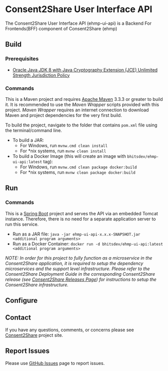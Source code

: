# Consent2Share User Interface API

The Consent2Share User Interface API (ehmp-ui-api) is a Backend For Frontends(BFF) component of Consent2Share (ehmp)

## Build

### Prerequisites

+ [Oracle Java JDK 8 with Java Cryptography Extension (JCE) Unlimited Strength Jurisdiction Policy](http://www.oracle.com/technetwork/java/javase/downloads/index.html)

### Commands

This is a Maven project and requires [Apache Maven](https://maven.apache.org/) 3.3.3 or greater to build it. It is recommended to use the *Maven Wrapper* scripts provided with this project. *Maven Wrapper* requires an internet connection to download Maven and project dependencies for the very first build.

To build the project, navigate to the folder that contains `pom.xml` file using the terminal/command line.

+ To build a JAR:
    + For Windows, run `mvnw.cmd clean install`
    + For *nix systems, run `mvnw clean install`
+ To build a Docker Image (this will create an image with `bhitsdev/ehmp-ui-api:latest` tag):
    + For Windows, run `mvnw.cmd clean package docker:build`
    + For *nix systems, run `mvnw clean package docker:build`

## Run

### Commands

This is a [Spring Boot](https://projects.spring.io/spring-boot/) project and serves the API via an embedded Tomcat instance. Therefore, there is no need for a separate application server to run this service.
+ Run as a JAR file: `java -jar ehmp-ui-api-x.x.x-SNAPSHOT.jar <additional program arguments>`
+ Run as a Docker Container: `docker run -d bhitsdev/ehmp-ui-api:latest <additional program arguments>`

*NOTE: In order for this project to fully function as a microservice in the Consent2Share application, it is required to setup the dependency microservices and the support level infrastructure. Please refer to the Consent2Share Deployment Guide in the corresponding Consent2Share release (see [Consent2Share Releases Page](https://github.com/bhits-dev/consent2share/releases)) for instructions to setup the Consent2Share infrastructure.*

## Configure



## Contact

If you have any questions, comments, or concerns please see [Consent2Share](https://bhits-dev.github.io/consent2share/) project site.

## Report Issues

Please use [GitHub Issues](https://github.com/bhits-dev/ehmp-ui-api-api/issues) page to report issues.

[//]: # (License)
